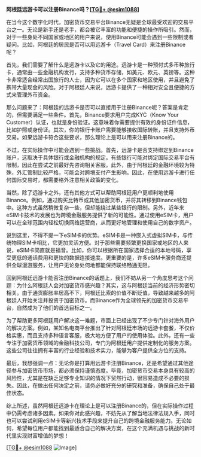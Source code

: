 **阿根廷远游卡可以注册Binance吗？[[TG💪+ @esim1088](https://t.me/s/esim1088)]**

在当今这个数字化时代，加密货币交易平台Binance无疑是全球最受欢迎的交易平台之一。无论是新手还是老手，都会被它丰富的功能和便捷的操作所吸引。然而，对于一些身处不同国家或地区的用户来说，使用Binance可能会遇到一些限制或者疑问。比如，阿根廷的居民是否可以用远游卡（Travel Card）来注册Binance呢？

首先，我们需要了解什么是远游卡以及它的用途。远游卡是一种预付式多币种旅行卡，通常由一些金融机构发行，支持多种货币存储，如美元、欧元、英镑等。这种卡非常适合经常出国旅行的人士，因为它可以在多个国家和地区使用，并且避免了携带大量现金的风险。对于阿根廷人来说，远游卡提供了一种相对安全且便捷的方式来管理外币资金。

那么问题来了：阿根廷的远游卡是否可以直接用于注册Binance呢？答案是肯定的，但需要满足一些条件。首先，Binance要求用户完成KYC（Know Your Customer）认证，也就是身份验证。这意味着你需要提供有效的身份证件信息，比如护照或身份证。其次，你的银行卡账户需要能够接收国际转账，并且支持外币交易。如果远游卡符合这些要求，那么理论上是可以用来注册Binance的。

不过，在实际操作中可能会遇到一些挑战。首先，远游卡是否支持绑定到Binance账户，这取决于具体银行或金融机构的规定。有些银行可能对绑定国际交易平台有限制，因此在尝试之前最好先咨询相关客服。此外，由于阿根廷的金融环境较为特殊，外汇管制比较严格，可能会对跨境支付产生影响。因此，在使用远游卡进行任何国际交易时，都需要格外注意相关政策的变化。

当然，除了远游卡之外，还有其他方式可以帮助阿根廷用户更顺利地使用Binance。例如，通过购买比特币或其他加密货币，并将其转移到Binance钱包中。这种方式虽然稍微复杂一些，但却能绕过某些银行的限制。另外，近年来eSIM卡技术的发展也为跨境金融服务提供了新的可能性。通过使用eSIM卡，用户可以在全球范围内轻松切换网络运营商，从而更好地管理和使用自己的数字资产。

说到这里，不得不提一下eSIM卡的优势。eSIM卡是一种嵌入式虚拟SIM卡，与传统物理SIM卡相比，它更加灵活方便。对于那些需要频繁更换国家或地区的人来说，eSIM卡简直就是福音。比如，你可以根据所在国家选择合适的本地号码，享受更低的通话费用和更快的数据连接速度。更重要的是，许多eSIM卡服务商还提供全球漫游服务，让用户无论身处何地都能保持联络畅通无阻。

回到阿根廷远游卡能否注册Binance的话题上，我们不妨从另一个角度思考这个问题：为什么阿根廷人会对加密货币感兴趣？其实，这与阿根廷当前的经济形势密切相关。由于通货膨胀率居高不下，阿根廷比索的价值不断贬值，导致越来越多的阿根廷人开始关注并投资于加密货币。而Binance作为全球领先的加密货币交易平台，自然成为了他们的首选目标之一。

为了帮助更多阿根廷用户解决这一难题，市面上已经出现了不少专门针对海外用户的解决方案。例如，某知名电商平台推出了针对阿根廷市场的远游卡套餐，不仅价格实惠，而且支持多种语言客服，极大地方便了用户的使用体验。此外，还有一些专注于加密货币领域的金融科技公司，专门为阿根廷用户提供定制化的服务方案。这些公司往往拥有丰富的行业经验和技术实力，能够为客户提供全方位的支持。

最后，我想强调一点：无论你是打算用远游卡注册Binance，还是希望通过其他途径参与加密货币市场，都必须保持谨慎态度。毕竟，加密货币交易本身具有较高的风险性，尤其是在缺乏足够专业知识的情况下贸然行动，很容易造成不必要的损失。因此，在做出任何决定之前，请务必做好充分的研究和准备，确保自己处于最佳状态。

综上所述，虽然阿根廷远游卡在理论上是可以注册Binance的，但在实际操作过程中仍需考虑诸多因素。如果你对此感兴趣，不妨先从了解当地法律法规入手，同时也可以尝试利用eSIM卡等新兴技术手段来提升自己的跨境金融服务能力。无论如何，希望每位用户都能找到最适合自己的解决方案，在这个充满机遇与挑战的新时代里实现财富增值的梦想！

[[TG💪+ @esim1088](https://t.me/s/esim1088) ![Image](https://i.postimg.cc/4NQfJmqS/Snipaste-2025-05-13-00-14-12.png)]